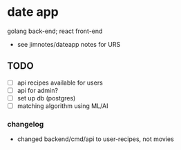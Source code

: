 # date app

golang back-end; react front-end
- see jimnotes/dateapp notes for URS

## TODO

- [ ] api recipes available for users
- [ ] api for admin?
- [ ] set up db (postgres)
- [ ] matching algorithm using ML/AI

### changelog

- changed backend/cmd/api to user-recipes, not movies

